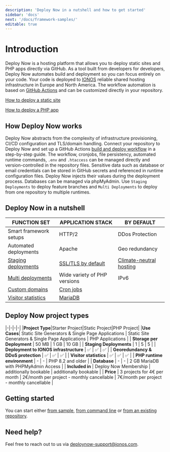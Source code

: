 ```yaml
---
description: 'Deploy Now in a nutshell and how to get started'
sidebar: 'docs'
next: '/docs/framework-samples/'
editable: true
---
```


# Introduction

Deploy Now is a hosting platform that allows you to deploy static sites and PHP apps directly via GitHub. As a tool built from developers for developers, Deploy Now automates build and deployment so you can focus entirely on your code. Your code is deployed to [IONOS](https://www.ionos.com/) reliable shared hosting infrastructure in Europe and North America. The workflow automation is based on [GitHub Actions](https://github.com/features/actions) and can be customized directly in your repository.

[How to deploy a static site](/docs/deploy-static-sites)

[How to deploy a PHP app](/docs/deploy-php-apps)

## How Deploy Now works

Deploy Now abstracts from the complexity of infrastructure provisioning, CI/CD configuration and TLS/domain handling. Connect your repository to Deploy Now and set up a GitHub Actions [build and deploy workflow](/docs/git-integration/) in a step-by-step guide. The workflow, cronjobs, file persistency, automated runtime commands, `.env` and `.htaccess` can be managed directly and version-controlled in the repository files. Sensitive data such as database or email credentials can be stored in GitHub secrets and referenced in runtime configuration files. Deploy Now injects their values during the deployment process. Databases can be managed via phpMyAdmin. Use `Staging Deployments` to deploy feature branches and  `Multi Deployments` to deploy from one repository to multiple runtimes. 

## Deploy Now in a nutshell

|FUNCTION SET|APPLICATION STACK|BY DEFAULT|
|-|-|-|
|Smart framework setups|HTTP/2|DDos Protection|
|Automated deployments|Apache|Geo redundancy|
|[Staging deployments](/docs/staging-deployments)|[SSL/TLS by default](/docs/domain-tls/#tlsssl)|[Climate-neutral hosting](https://www.ionos.com/environment)|
|[Multi deployments](/docs/multi-deployments)|Wide variety of PHP versions|IPv6|
|[Custom domains](/docs/domain-tls)|[Cron jobs](/docs/cron-jobs)||
|[Visitor statistics](/docs/visitor-statistics)|[MariaDB](/docs/database)||

## Deploy Now project types

|-|-|-|-|
|**Project Type**|Starter Project|Static Project|PHP Project|
|**Use Cases**| Static Site Generators & Single Page Applications      | Static Site Generators & Single Page Applications       | PHP Applications                                        |
| **Storage per Deployment**      | 50 MB                                                  | 1 GB                                                    | 10 GB                                                   |
| **Staging Deployments**         | 1                                                      | 5                                                       | 5                                                       |
| **Deployment to IONOS infrastructure** | ✅                                                | ✅                                                       | ✅                                                       |
| **Georedundancy & DDoS protection** | ✅                                               | ✅                                                       | ✅                                                       |
| **Visitor statistics**          | ✅                                                     | ✅                                                       | ✅                                                       |
| **PHP runtime environment**     | -                                                      | -                                                       | PHP 8.2 and older                                       |
| **Database**                    | -                                                      | -                                                       | 2 GB MariaDB with PHPMyAdmin Access                     |
| **Included in**                 | Deploy Now Membership                                  | additionally bookable                                   | additionally bookable                                   |
| **Price**                       | 3 projects for 4€ per month                            | 2€/month per project - monthly cancellable              | 7€/month per project - monthly cancellable              |


## Getting started
You can start either [from sample](/docs/framework-samples), [from command line](/docs/from-cmd-line) or [from an existing repository](/docs/from-repo).

## Need help?
Feel free to reach out to us via <a href="mailto:deploynow-support@ionos.com">deploynow-support@ionos.com</a>.

